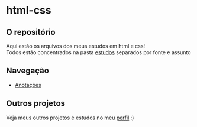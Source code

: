 # html-css
## O repositório
Aqui estão os arquivos dos meus estudos em html e css!\
Todos estão concentrados na pasta [estudos](https://github.com/murilomonte/html-css/tree/main/estudos) separados por fonte e assunto

## Navegação

- [Anotações](https://github.com/murilomonte/html-css/blob/main/estudos/anotacoes.md)

## Outros projetos
Veja meus outros projetos e estudos no meu [perfil](https://github.com/murilomonte) :)
